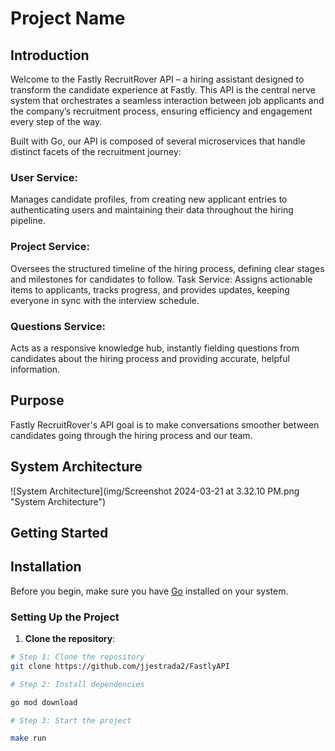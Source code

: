 # Project Name

## Introduction

Welcome to the Fastly RecruitRover API – a hiring assistant designed to transform the candidate experience at Fastly. This API is the central nerve system that orchestrates a seamless interaction between job applicants and the company’s recruitment process, ensuring efficiency and engagement every step of the way.

Built with Go, our API is composed of several microservices that handle distinct facets of the recruitment journey:

### User Service:
 Manages candidate profiles, from creating new applicant entries to authenticating users and maintaining their data throughout the hiring pipeline.
### Project Service:
 Oversees the structured timeline of the hiring process, defining clear stages and milestones for candidates to follow.
Task Service: Assigns actionable items to applicants, tracks progress, and provides updates, keeping everyone in sync with the interview schedule.
### Questions Service:
Acts as a responsive knowledge hub, instantly fielding questions from candidates about the hiring process and providing accurate, helpful information.

## Purpose

Fastly RecruitRover's API goal is to make conversations smoother between candidates going through the hiring process and our team.

## System Architecture
![System Architecture](img/Screenshot 2024-03-21 at 3.32.10 PM.png "System Architecture")



## Getting Started

## Installation

Before you begin, make sure you have [Go](https://golang.org/dl/) installed on your system.

### Setting Up the Project

1. **Clone the repository**:
```bash
# Step 1: Clone the repository
git clone https://github.com/jjestrada2/FastlyAPI

# Step 2: Install dependencies

go mod download

# Step 3: Start the project

make run 

